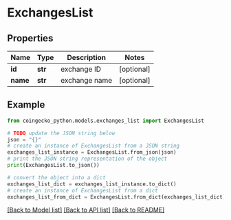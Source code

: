 # ExchangesList


## Properties

Name | Type | Description | Notes
------------ | ------------- | ------------- | -------------
**id** | **str** | exchange ID | [optional] 
**name** | **str** | exchange name | [optional] 

## Example

```python
from coingecko_python.models.exchanges_list import ExchangesList

# TODO update the JSON string below
json = "{}"
# create an instance of ExchangesList from a JSON string
exchanges_list_instance = ExchangesList.from_json(json)
# print the JSON string representation of the object
print(ExchangesList.to_json())

# convert the object into a dict
exchanges_list_dict = exchanges_list_instance.to_dict()
# create an instance of ExchangesList from a dict
exchanges_list_from_dict = ExchangesList.from_dict(exchanges_list_dict)
```
[[Back to Model list]](../README.md#documentation-for-models) [[Back to API list]](../README.md#documentation-for-api-endpoints) [[Back to README]](../README.md)



